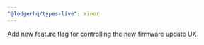 ```yaml
---
"@ledgerhq/types-live": minor
---
```


Add new feature flag for controlling the new firmware update UX
